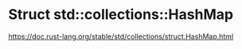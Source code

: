 # Struct std::collections::HashMap #

<https://doc.rust-lang.org/stable/std/collections/struct.HashMap.html>
